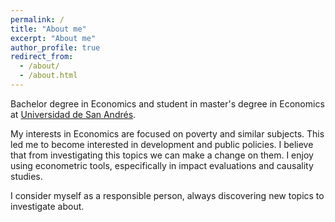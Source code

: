 ```yaml
---
permalink: /
title: "About me"
excerpt: "About me"
author_profile: true
redirect_from: 
  - /about/
  - /about.html
---
```


Bachelor degree in Economics and student in master's degree in Economics at [Universidad de San Andrés](https://udesa.edu.ar/departamento-de-economia). 

My interests in Economics are focused on poverty and similar subjects. This led me to become interested in development and public policies. I believe that from investigating this topics we can make a change on them. I enjoy using econometric tools, especifically in impact evaluations and causality studies.    

I consider myself as a responsible person, always discovering new topics to investigate about. 
